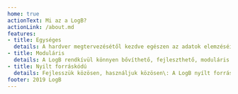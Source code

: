 ```yaml
---
home: true
actionText: Mi az a LogB?
actionLink: /about.md
features:
- title: Egységes
  details: A hardver megtervezésétől kezdve egészen az adatok elemzéséig segíteni tudjuk a felhasználókat.
- title: Moduláris
  details: A LogB rendkívül könnyen bővíthető, fejleszthető, moduláris és egységes felépítése miatt.
- title: Nyilt forráskódú
  details: Fejlesszük közösen, használjuk közösen\: A LogB nyílt forrás kódú, hogy gyorsabban, többre jussunk.
footer: 2019 LogB
---
```

